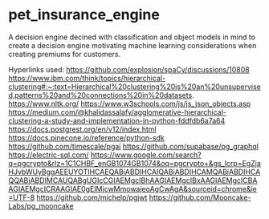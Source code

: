 # pet_insurance_engine
A decision engine decined with classification and object models in mind to create a decision engine motivating machine learning considerations when creating premiums for customers.

Hyperlinks used: 
https://github.com/explosion/spaCy/discussions/10808
https://www.ibm.com/think/topics/hierarchical-clustering#:~:text=Hierarchical%20clustering%20is%20an%20unsupervised,patterns%20and%20connections%20in%20datasets.
https://www.nltk.org/
https://www.w3schools.com/js/js_json_objects.asp
https://medium.com/@khalidassalafy/agglomerative-hierarchical-clustering-a-study-and-implementation-in-python-fddfdb6a7a64
https://docs.postgrest.org/en/v12/index.html
https://docs.pinecone.io/reference/python-sdk
https://github.com/timescale/pgai
https://github.com/supabase/pg_graphql
https://electric-sql.com/
https://www.google.com/search?q=pgcrypto&rlz=1C1CHBF_enGB1074GB1074&oq=pgcrypto+&gs_lcrp=EgZjaHJvbWUyBggAEEUYOTIHCAEQABiABDIHCAIQABiABDIHCAMQABiABDIHCAQQABiABDIMCAUQABgUGIcCGIAEMgcIBhAAGIAEMgcIBxAAGIAEMgcICBAAGIAEMgcICRAAGIAE0gEIMjcwMmowajeoAgCwAgA&sourceid=chrome&ie=UTF-8
https://github.com/michelp/pgjwt
https://github.com/Mooncake-Labs/pg_mooncake
